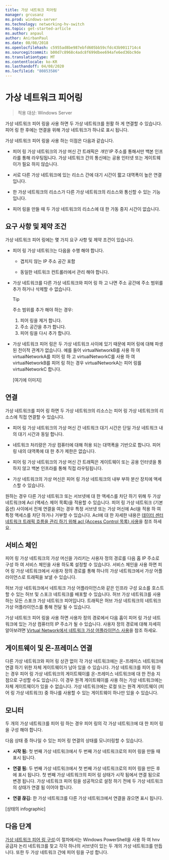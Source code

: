 ```yaml
---
title: 가상 네트워크 피어링
manager: grcusanz
ms.prod: windows-server
ms.technology: networking-hv-switch
ms.topic: get-started-article
ms.author: anpaul
author: AnirbanPaul
ms.date: 08/08/2018
ms.openlocfilehash: c5955ad8be987ebfd605bb59cfdc43b9011714c4
ms.sourcegitcommit: b00d7c8968c4adc8f699dbee694afe6ed36bc9de
ms.translationtype: MT
ms.contentlocale: ko-KR
ms.lasthandoff: 04/08/2020
ms.locfileid: "80853586"
---
```

# <a name="virtual-network-peering"></a>가상 네트워크 피어링

>적용 대상: Windows Server

가상 네트워크 피어 링을 사용 하면 두 가상 네트워크를 원활 하 게 연결할 수 있습니다. 피어 링 한 후에는 연결을 위해 가상 네트워크가 하나로 표시 됩니다. 

가상 네트워크 피어 링을 사용 하는 이점은 다음과 같습니다.

-   피어 링 가상 네트워크의 가상 머신 간 트래픽은 *개인* IP 주소를 통해서만 백본 인프라를 통해 라우팅됩니다. 가상 네트워크 간의 통신에는 공용 인터넷 또는 게이트웨이가 필요 하지 않습니다.

-   서로 다른 가상 네트워크에 있는 리소스 간에 대기 시간이 짧고 대역폭이 높은 연결입니다.

-   한 가상 네트워크의 리소스가 다른 가상 네트워크의 리소스와 통신할 수 있는 기능입니다.

-   피어 링을 만들 때 두 가상 네트워크의 리소스에 대 한 가동 중지 시간이 없습니다.

## <a name="requirements-and-constraints"></a>요구 사항 및 제약 조건

가상 네트워크 피어 링에는 몇 가지 요구 사항 및 제약 조건이 있습니다.

- 피어 링 가상 네트워크는 다음을 수행 해야 합니다.

  -   겹치지 않는 IP 주소 공간 포함

  -   동일한 네트워크 컨트롤러에서 관리 해야 합니다.

- 가상 네트워크를 다른 가상 네트워크와 피어 링 하 고 나면 주소 공간에 주소 범위를 추가 하거나 삭제할 수 없습니다.

  >[!TIP]
  >주소 범위를 추가 해야 하는 경우:<ol><li>피어 링을 제거 합니다.</li><li>주소 공간을 추가 합니다.</li><li>피어 링을 다시 추가 합니다.</li></ol>

- 가상 네트워크 피어 링은 두 가상 네트워크 사이에 있기 때문에 피어 링에 대해 파생 된 전이적 관계가 없습니다. 예를 들어 virtualNetworkB를 사용 하 여 virtualNetworkA를 피어 링 하 고 virtualNetworkC를 사용 하 여 virtualNetworkB를 피어 링 하는 경우 virtualNetworkA는 피어 링를 virtualNetworkC 합니다.

  [여기에 이미지]

## <a name="connectivity"></a>연결

가상 네트워크를 피어 링 하면 두 가상 네트워크의 리소스는 피어 링 가상 네트워크의 리소스에 직접 연결할 수 있습니다.

-   피어 링 가상 네트워크의 가상 머신 간 네트워크 대기 시간은 단일 가상 네트워크 내의 대기 시간과 동일 합니다.

-   네트워크 처리량은 가상 컴퓨터에 대해 허용 되는 대역폭을 기반으로 합니다. 피어 링 내의 대역폭에 대 한 추가 제한은 없습니다.

-   피어 링 가상 네트워크의 가상 머신 간 트래픽은 게이트웨이 또는 공용 인터넷을 통하지 않고 백본 인프라를 통해 직접 라우팅됩니다.

-   가상 네트워크의 가상 머신은 피어 링 가상 네트워크의 내부 부하 분산 장치에 액세스할 수 있습니다.

원하는 경우 다른 가상 네트워크 또는 서브넷에 대 한 액세스를 차단 하기 위해 두 가상 네트워크에 Acl (액세스 제어 목록)을 적용할 수 있습니다. 피어 링 가상 네트워크 (기본 옵션) 사이에서 전체 연결을 여는 경우 특정 서브넷 또는 가상 머신에 Acl을 적용 하 여 특정 액세스를 차단 하거나 거부할 수 있습니다. Acl에 대 한 자세한 내용은 [데이터 센터 네트워크 트래픽 흐름을 관리 하기 위해 acl (Access Control 목록) 사용](https://docs.microsoft.com/windows-server/networking/sdn/manage/use-acls-for-traffic-flow)을 참조 하세요.

## <a name="service-chaining"></a>서비스 체인

피어 링 가상 네트워크의 가상 머신을 가리키는 사용자 정의 경로를 다음 홉 IP 주소로 구성 하 여 서비스 체인을 사용 하도록 설정할 수 있습니다. 서비스 체인을 사용 하면 피어 링 가상 네트워크에서 사용자 정의 경로를 통해 하나의 가상 네트워크에서 가상 어플라이언스로 트래픽을 보낼 수 있습니다.

허브 가상 네트워크에서 네트워크 가상 어플라이언스와 같은 인프라 구성 요소를 호스트할 수 있는 허브 및 스포크 네트워크를 배포할 수 있습니다. 허브 가상 네트워크를 사용 하는 모든 스포크 가상 네트워크 피어입니다. 트래픽은 허브 가상 네트워크의 네트워크 가상 어플라이언스를 통해 전달 될 수 있습니다.

가상 네트워크 피어 링을 사용 하면 사용자 정의 경로에서 다음 홉이 피어 링 가상 네트워크에 있는 가상 컴퓨터의 IP 주소가 될 수 있습니다. 사용자 정의 경로에 대해 자세히 알아보려면 [Virtual Network에서 네트워크 가상 어플라이언스 사용](https://docs.microsoft.com/windows-server/networking/sdn/manage/use-network-virtual-appliances-on-a-vn)을 참조 하세요.

## <a name="gateways-and-on-premises-connectivity"></a>게이트웨이 및 온-프레미스 연결

다른 가상 네트워크와 피어 링 상관 없이 각 가상 네트워크에는 온-프레미스 네트워크에 연결 하기 위한 자체 게이트웨이가 남아 있을 수 있습니다. 가상 네트워크를 피어 링 하는 경우 피어 링 가상 네트워크의 게이트웨이를 온-프레미스 네트워크에 대 한 전송 지점으로 구성할 수도 있습니다. 이 경우 원격 게이트웨이를 사용 하는 가상 네트워크에는 자체 게이트웨이가 있을 수 없습니다. 가상 네트워크에는 로컬 또는 원격 게이트웨이 (피어 링 가상 네트워크) 중 하나를 사용할 수 있는 게이트웨이 하나만 있을 수 있습니다.

## <a name="monitor"></a>모니터

두 개의 가상 네트워크를 피어 링 하는 경우 피어 링의 각 가상 네트워크에 대 한 피어 링을 구성 해야 합니다.

다음 상태 중 하나일 수 있는 피어 링 연결의 상태를 모니터링할 수 있습니다.

-   **시작 됨:** 첫 번째 가상 네트워크에서 두 번째 가상 네트워크로의 피어 링을 만들 때 표시 됩니다.

-   **연결 됨:** 두 번째 가상 네트워크에서 첫 번째 가상 네트워크로의 피어 링을 만든 후에 표시 됩니다. 첫 번째 가상 네트워크의 피어 링 상태가 시작 됨에서 연결 됨으로 변경 됩니다. 가상 네트워크 피어 링을 성공적으로 설정 하기 전에 두 가상 네트워크의 상태가 연결 됨 이어야 합니다.

-   **연결 끊김:** 한 가상 네트워크를 다른 가상 네트워크에서 연결을 끊으면 표시 됩니다.

[상태의 infographic]

## <a name="next-steps"></a>다음 단계
[가상 네트워크 피어 링 구성](sdn-configure-vnet-peering.md):이 절차에서는 Windows PowerShell을 사용 하 여 hnv 공급자 논리 네트워크를 찾고 각각 하나의 서브넷이 있는 두 개의 가상 네트워크를 만듭니다. 또한 두 가상 네트워크 간에 피어 링을 구성 합니다.

